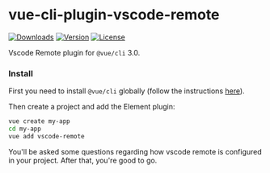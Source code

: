 # vue-cli-plugin-vscode-remote

<p align="left">
    <a href="https://npmcharts.com/compare/vue-cli-plugin-vscode-remote?minimal=true"><img src="https://img.shields.io/npm/dm/vue-cli-plugin-vscode-remote.svg" alt="Downloads"></a>
    <a href="https://www.npmjs.com/package/vue-cli-plugin-vscode-remote"><img src="https://img.shields.io/npm/v/vue-cli-plugin-vscode-remote.svg" alt="Version"></a>
    <a href="https://www.npmjs.com/package/vue-cli-plugin-vscode-remote"><img src="https://img.shields.io/npm/l/vue-cli-plugin-vscode-remote.svg" alt="License"></a>
</p>

Vscode Remote plugin for `@vue/cli` 3.0.

### Install

First you need to install `@vue/cli` globally (follow the instructions [here](https://cli.vuejs.org/)).

Then create a project and add the Element plugin:

```bash
vue create my-app
cd my-app
vue add vscode-remote
```

You'll be asked some questions regarding how vscode remote is configured in your project. After that, you're good to go.
